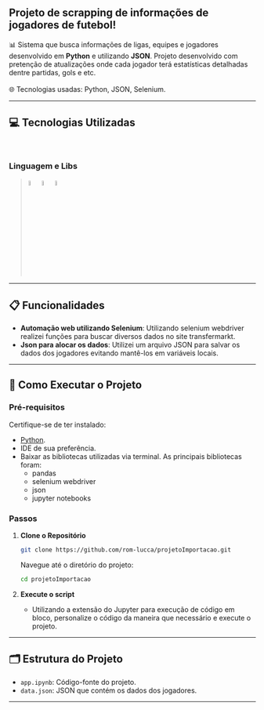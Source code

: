 ## **Projeto de scrapping de informações de jogadores de futebol**!

📊 Sistema que busca informações de ligas, equipes e jogadores desenvolvido em **Python** e utilizando **JSON**. Projeto desenvolvido com pretenção de atualizações onde cada jogador terá estatísticas detalhadas dentre partidas, gols e etc.<br>  
🌐 Tecnologias usadas: Python, JSON, Selenium.  

---

## 💻 Tecnologias Utilizadas
<div style="display: inline-block"><br>
          
### Linguagem e Libs
> <img src="https://cdn.jsdelivr.net/gh/devicons/devicon@latest/icons/python/python-original.svg" width="5%"/>
> <img src="https://cdn.jsdelivr.net/gh/devicons/devicon@latest/icons/selenium/selenium-original.svg" width="5%"/>
> <img src="https://cdn.jsdelivr.net/gh/devicons/devicon@latest/icons/json/json-original.svg" width="5%"/>
          
---

## 📋 Funcionalidades

- **Automação web utilizando Selenium**: Utilizando selenium webdriver realizei funções para buscar diversos dados no site transfermarkt.
- **Json para alocar os dados**: Utilizei um arquivo JSON para salvar os dados dos jogadores evitando mantê-los em variáveis locais.

---

## 🚀 Como Executar o Projeto

### Pré-requisitos

Certifique-se de ter instalado:

- [Python](https://www.python.org/downloads/).
- IDE de sua preferência.
- Baixar as bibliotecas utilizadas via terminal. As principais bibliotecas foram:
  - pandas
  - selenium webdriver
  - json
  - jupyter notebooks
  
### Passos

1. **Clone o Repositório**
    ```bash
    git clone https://github.com/rom-lucca/projetoImportacao.git
    ```
    Navegue até o diretório do projeto:
    ```bash
    cd projetoImportacao
    ```

2. **Execute o script**
    - Utilizando a extensão do Jupyter para execução de código em bloco, personalize o código da maneira que necessário e execute o projeto.

---

## 🗂 Estrutura do Projeto

- `app.ipynb`: Código-fonte do projeto.
- `data.json`: JSON que contém os dados dos jogadores.

---
